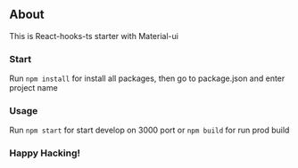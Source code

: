 ## About

This is React-hooks-ts starter with Material-ui

### Start

Run `npm install` for install all packages, then go to package.json and enter project name

### Usage

Run `npm start` for start develop on 3000 port or `npm build` for run prod build

### Happy Hacking!
